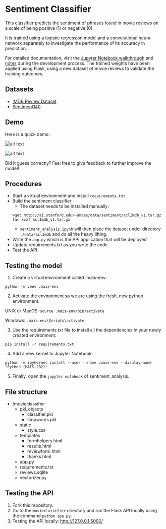 # Sentiment Classifier

This classifier predicts the sentiment of phrases found in movie reviews on a scale of being positive (1) or negative (0).

It is trained using a logistic regression model and a convolutional neural network separately to investigate the performance of its accuracy in prediction.

For detailed documentation, visit the [Jupyter Notebook walkthrough](https://github.com/cindywang3299/sentiment-classifier/tree/master/models) and [notes](https://github.com/cindywang3299/sentiment-classifier/tree/master/deliverables) during the development process. The trained weights have been applied using Flask, using a new dataset of movie reviews to validate the training outcomes.

## Datasets
- [IMDB Review Dataset](http://ai.stanford.edu/~amaas/data/sentiment/)
- [Sentiment140](http://ai.stanford.edu/~amaas/data/sentiment/)

## Demo
Here is a quick demo:


![alt text](https://github.com/cindywang3299/sentiment-classifier/blob/master/demo/submission.png)


![alt text](https://github.com/cindywang3299/sentiment-classifier/blob/master/demo/result.png)


Did it guess correctly? Feel free to give feedback to further improve the model!

## Procedures
- Start a virtual environment and install `requirements.txt`
- Build the sentiment classifier
  - The dataset needs to be installed manually:
  ```
  wget http://ai.stanford.edu/~amaas/data/sentiment/aclImdb_v1.tar.gz
  tar xvzf aclImdb_v1.tar.gz
  ```
  - `sentiment_analysis.ipynb` will then place the dataset under directory `./data/aclImdb` and do all the heavy lifting.
- Write the `app.py` which is the API application that will be deployed
- Update requirements.txt as you write the code
- Test the API

## Testing the model
1. Create a virtual environment called .mais-env:
```
python -m venv .mais-env
```
2. Activate the environment so we are using the fresh, new python environment.

UNIX or MacOS: `source .mais-env/bin/activate`

Windows: `.mais-env\Scripts\activate`

3. Use the requirements.txt file to install all the dependencies in your newly created environment:
```
pip install -r requirements.txt
```
4. Add a new kernel to Jupyter Notebook:
```
python -m ipykernel install --user --name .mais-env --display-name "Python (MAIS-202)"
```
5. Finally, open the `jupyter notebook` of sentiment_analysis.

## File structure
- /movieclassifier
  - pkl_objects
    - classifier.pkl
    - stopwords.pkl
  - static
    - style.css
  - templates
    - formhelpers.html
    - results.html
    - reviewform.html
    - thanks.html
  - app.py
  - requirements.txt
  - reviews.sqlite
  - vectorizer.py

## Testing the API
1. Fork this repository.
2. Go to the `movieclassifier` directory and run the Flask API locally using the command `python app.py`.
3. Testing the API locally: http://127.0.0.1:5000/
